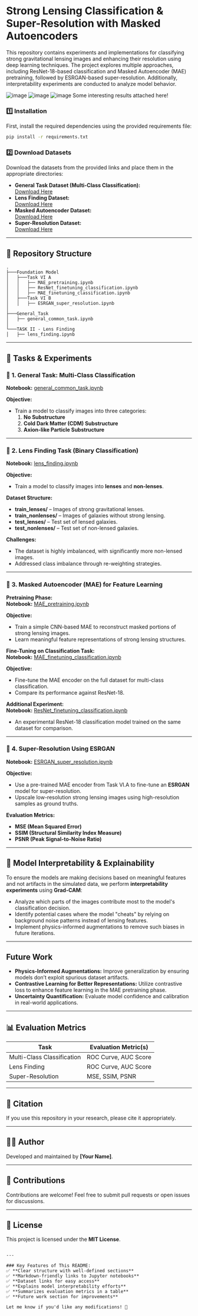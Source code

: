 # Strong Lensing Classification & Super-Resolution with Masked Autoencoders  

This repository contains experiments and implementations for classifying strong gravitational lensing images and enhancing their resolution using deep learning techniques. The project explores multiple approaches, including ResNet-18-based classification and Masked Autoencoder (MAE) pretraining, followed by ESRGAN-based super-resolution. Additionally, interpretability experiments are conducted to analyze model behavior.

![image](https://github.com/user-attachments/assets/efe2e73b-9755-4ff1-8e24-ff777d7ff5dc)
![image](https://github.com/user-attachments/assets/7d65af60-46a8-4977-b5ac-97de2ac45667)
![image](https://github.com/user-attachments/assets/5fcfb040-fe6f-4cc2-9611-7efde923f1b4)
Some interesting results attached here!

### 1️⃣ Installation  

First, install the required dependencies using the provided requirements file:  

```bash
pip install -r requirements.txt
```

### 2️⃣ Download Datasets  

Download the datasets from the provided links and place them in the appropriate directories:  

- **General Task Dataset (Multi-Class Classification):**  
  [Download Here](https://drive.google.com/file/d/1doUhVoq1-c9pamZVLpvjW1YRDMkKO1Q5/view?usp=drive_link)  
- **Lens Finding Dataset:**  
  [Download Here](https://drive.google.com/file/d/1doUhVoq1-c9pamZVLpvjW1YRDMkKO1Q5/view?usp=drive_link)  
- **Masked Autoencoder Dataset:**  
  [Download Here](https://drive.google.com/file/d/1znqUeFzYz-DeAE3dYXD17qoMPK82Whji/view?usp=sharing)  
- **Super-Resolution Dataset:**  
  [Download Here](https://drive.google.com/file/d/1uJmDZw649XS-r-dYs9WD-OPwF_TIroVw/view?usp=sharing)  

---

## 📂 Repository Structure  

```
.
├───Foundation Model
│   ├───Task VI A
│   │   ├── MAE_pretraining.ipynb
│   │   ├── ResNet_finetuning_classification.ipynb
│   │   ├── MAE_finetuning_classification.ipynb
│   ├───Task VI B
│   │   ├── ESRGAN_super_resolution.ipynb
│
├───General_Task
│   ├── general_common_task.ipynb
│
└───TASK II - Lens Finding
│   ├── lens_finding.ipynb
```

---

## 🧪 Tasks & Experiments  

### 🔹 **1. General Task: Multi-Class Classification**  
**Notebook:** [general_common_task.ipynb](General_Task/general_common_task.ipynb)  

**Objective:**  
- Train a model to classify images into three categories:  
  1. **No Substructure**  
  2. **Cold Dark Matter (CDM) Substructure**  
  3. **Axion-like Particle Substructure**  

---

### 🔹 **2. Lens Finding Task (Binary Classification)**  
**Notebook:** [lens_finding.ipynb](TASK%20II%20-%20Lens%20Finding/lens_finding.ipynb)  

**Objective:**  
- Train a model to classify images into **lenses** and **non-lenses**.  

**Dataset Structure:**  
- **train_lenses/** – Images of strong gravitational lenses.  
- **train_nonlenses/** – Images of galaxies without strong lensing.  
- **test_lenses/** – Test set of lensed galaxies.  
- **test_nonlenses/** – Test set of non-lensed galaxies.  

**Challenges:**  
- The dataset is highly imbalanced, with significantly more non-lensed images.  
- Addressed class imbalance through re-weighting strategies.  

---

### 🔹 **3. Masked Autoencoder (MAE) for Feature Learning**  

**Pretraining Phase:**  
**Notebook:** [MAE_pretraining.ipynb](Foundation%20Model/Task%20VI%20A/MAE_pretraining.ipynb)  

**Objective:**  
- Train a simple CNN-based MAE to reconstruct masked portions of strong lensing images.  
- Learn meaningful feature representations of strong lensing structures.  

**Fine-Tuning on Classification Task:**  
**Notebook:** [MAE_finetuning_classification.ipynb](Foundation%20Model/Task%20VI%20A/MAE_finetuning_classification.ipynb)  

**Objective:**  
- Fine-tune the MAE encoder on the full dataset for multi-class classification.  
- Compare its performance against ResNet-18.  

**Additional Experiment:**  
**Notebook:** [ResNet_finetuning_classification.ipynb](Foundation%20Model/Task%20VI%20A/ResNet_finetuning_classification.ipynb)  

- An experimental ResNet-18 classification model trained on the same dataset for comparison.  

---

### 🔹 **4. Super-Resolution Using ESRGAN**  
**Notebook:** [ESRGAN_super_resolution.ipynb](Foundation%20Model/Task%20VI%20B/ESRGAN_super_resolution.ipynb)  

**Objective:**  
- Use a pre-trained MAE encoder from Task VI.A to fine-tune an **ESRGAN** model for super-resolution.  
- Upscale low-resolution strong lensing images using high-resolution samples as ground truths.  

**Evaluation Metrics:**  
- **MSE (Mean Squared Error)**  
- **SSIM (Structural Similarity Index Measure)**  
- **PSNR (Peak Signal-to-Noise Ratio)**  

---

## 🧐 Model Interpretability & Explainability  

To ensure the models are making decisions based on meaningful features and not artifacts in the simulated data, we perform **interpretability experiments** using **Grad-CAM**:  

- Analyze which parts of the images contribute most to the model's classification decision.  
- Identify potential cases where the model "cheats" by relying on background noise patterns instead of lensing features.  
- Implement physics-informed augmentations to remove such biases in future iterations. 

---

## Future Work  

- **Physics-Informed Augmentations:** Improve generalization by ensuring models don’t exploit spurious dataset artifacts.  
- **Contrastive Learning for Better Representations:** Utilize contrastive loss to enhance feature learning in the MAE pretraining phase.  
- **Uncertainty Quantification:** Evaluate model confidence and calibration in real-world applications.  

---

## 📊 Evaluation Metrics  

| Task                | Evaluation Metric(s) |
|--------------------|--------------------|
| Multi-Class Classification | ROC Curve, AUC Score |
| Lens Finding | ROC Curve, AUC Score |
| Super-Resolution | MSE, SSIM, PSNR |

---

## 📌 Citation  

If you use this repository in your research, please cite it appropriately.  

---

## 👨‍💻 Author  

Developed and maintained by **[Your Name]**.  

---

## 🤝 Contributions  

Contributions are welcome! Feel free to submit pull requests or open issues for discussions.  

---

## 📝 License  

This project is licensed under the **MIT License**.
```

---

### Key Features of This README:
✅ **Clear structure with well-defined sections**  
✅ **Markdown-friendly links to Jupyter notebooks**  
✅ **Dataset links for easy access**  
✅ **Explains model interpretability efforts**  
✅ **Summarizes evaluation metrics in a table**  
✅ **Future work section for improvements**  

Let me know if you'd like any modifications! 🚀
